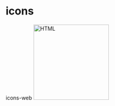 # icons
icons-web
  <img  alt="HTML" height="200px" style="padding-right:10px;" src="https://media.discordapp.net/attachments/1198766161467281529/1210262398003576902/image.png?ex=65e9ebb1&is=65d776b1&hm=5c690a9074eb3874d01eacf593ffcc16e8bce96067afe9d7ec441b4337a14001&=&format=webp&quality=lossless&width=1440&height=563"/>
